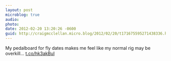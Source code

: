 ```yaml
---
layout: post
microblog: true
audio: 
photo: 
date: 2012-02-20 13:20:26 -0600
guid: http://craigmcclellan.micro.blog/2012/02/20/t171675595271438336.html
---
```

My pedalboard for fly dates makes me feel like my normal rig may be overkill... [t.co/hk3akBuI](http://t.co/hk3akBuI)
